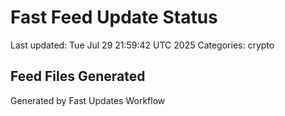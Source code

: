 # Fast Feed Update Status
Last updated: Tue Jul 29 21:59:42 UTC 2025
Categories: crypto

## Feed Files Generated

Generated by Fast Updates Workflow
